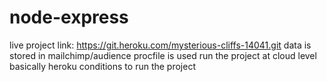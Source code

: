 # node-express
live project link: https://git.heroku.com/mysterious-cliffs-14041.git
data is stored in mailchimp/audience
procfile is used run the project at cloud level basically heroku conditions to run the project
